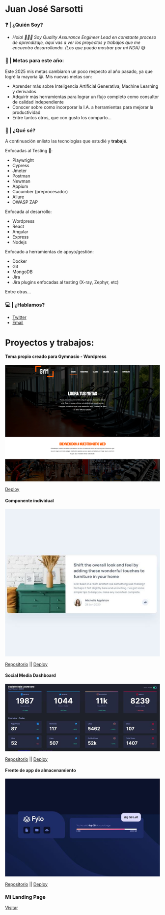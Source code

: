 # Juan José Sarsotti

###	❓	| ¿Quién Soy?
- *Hola! 🙋🏽‍♂️ Soy Quality Assurance Engineer Lead en constante proceso de aprendizaje, aquí vas a ver los proyectos y trabajos que me encuentro desarrollando. (Los que puedo mostrar por mi NDA)* 😅


### 🏁	| Metas para este año:
Este 2025 mis metas cambiaron un poco respecto al año pasado, ya que logré la mayoría 😀. Mis nuevas metas son:
- Aprender más sobre Inteligencia Artificial Generativa, Machine Learning y derivados
- Adquirir más herramientas para lograr un flujo completo como consultor de calidad independiente 
- Conocer sobre como incorporar la I.A. a herramientas para mejorar la productividad
- Entre tantos otros, que con gusto los comparto...

### 🧠 | ¿Qué sé?
A continuación enlisto las tecnologías que estudié y <b>trabajé</b>.

Enfocadas al Testing 🧪:
- Playwright
- Cypress
- Jmeter
- Postman
- Newman
- Appium
- Cucumber (preprocesador)
- Allure
- OWASP ZAP

Enfocada al desarrollo:
- Wordpress
- React
- Angular
- Express
- Nodejs

Enfocado a herramientas de apoyo/gestión:
- Docker
- Git
- MongoDB
- Jira
- Jira plugins enfocadas al testing (X-ray, Zephyr, etc)

Entre otras...

### 💻 | ¿Hablamos?  
- [Twitter](www.twitter.com/JuanSarsotti)
- [Email](mailto:juansarsotti@gmail.com)

# Proyectos y trabajos: 

#### Tema propio creado para Gymnasio - Wordpress
<p align="center">
  <img src="https://github.com/cocosar/cocosar/blob/master/Gymfitness-mini.png" alt="Wordpress theme for a Gym"/>
</p>

[Deploy](http://gymfitness-juan.epizy.com/)
#### Componente individual 
<p align="center">
  <img src="https://github.com/cocosar/cocosar/blob/master/componente-mini.JPG" alt="Wordpress theme for a Gym"/>
</p>


[Repositorio](https://github.com/cocosar/cardcomponent) || 
[Deploy](https://cardcomponent.vercel.app/)
#### Social Media Dashboard
<p align="center">
  <img src="https://github.com/cocosar/cocosar/blob/master/socialdash-mini.JPG" alt="Wordpress theme for a Gym"/>
</p>


[Repositorio](https://github.com/cocosar/socialmedia-dashboard) || 
[Deploy](https://socialmedia-dashboard-blush.vercel.app/)
#### Frente de app de almacenamiento
<p align="center">
  <img src="https://github.com/cocosar/cocosar/blob/master/fylo-mini.JPG" alt="Wordpress theme for a Gym"/>
</p>


[Repositorio](https://github.com/cocosar/fylo) || 
[Deploy](https://fourcardchallenge.vercel.app/)


### Mi Landing Page

[Visitar](https://landingpage-kohl.vercel.app/)
